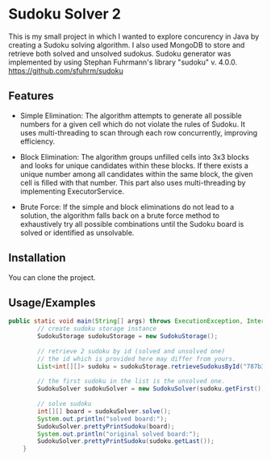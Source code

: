 
# Sudoku Solver 2
This is my small project in which I wanted to explore concurency in Java by creating a Sudoku solving algorithm. I also used MongoDB to store and retrieve both solved and unsolved sudokus. Sudoku generator was implemented by using Stephan Fuhrmann's library "sudoku" v. 4.0.0. https://github.com/sfuhrm/sudoku







## Features

- Simple Elimination: The algorithm attempts to generate all possible numbers for a given cell which do not violate the rules of Sudoku. It uses multi-threading to scan through each row concurrently, improving efficiency.

- Block Elimination: The algorithm groups unfilled cells into 3x3 blocks and looks for unique candidates within these blocks. If there exists a unique number among all candidates within the same block, the given cell is filled with that number. This part also uses multi-threading by implementing ExecutorService.

- Brute Force: If the simple and block eliminations do not lead to a solution, the algorithm falls back on a brute force method to exhaustively try all possible combinations until the Sudoku board is solved or identified as unsolvable.


## Installation

You can clone the project.
    
## Usage/Examples

```java
public static void main(String[] args) throws ExecutionException, InterruptedException {
        // create sudoku storage instance
        SudokuStorage sudokuStorage = new SudokuStorage();
        
        // retrieve 2 sudoku by id (solved and unsolved one)
        // the id which is provided here may differ from yours. 
        List<int[][]> sudoku = sudokuStorage.retrieveSudokusById("787b3ab0-cb18-4fde-9d27-4b4ba270c531");
        
        // the first sudoku in the list is the unsolved one.
        SudokuSolver sudokuSolver = new SudokuSolver(sudoku.getFirst());
        
        // solve sudoku
        int[][] board = sudokuSolver.solve();
        System.out.println("solved board:");
        SudokuSolver.prettyPrintSudoku(board);
        System.out.println("original solved board:");
        SudokuSolver.prettyPrintSudoku(sudoku.getLast());
    }
```

